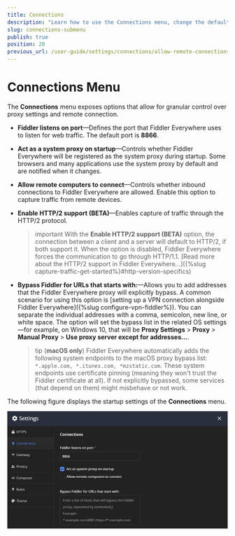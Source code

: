 ```yaml
---
title: Connections
description: "Learn how to use the Connections menu, change the default proxy port, and allow remote connections in the Fiddler Everywhere web-debugging HTTP-proxy client."
slug: connections-submenu
publish: true
position: 20
previous_url: /user-guide/settings/connections/allow-remote-connections
---
```


# Connections Menu

The **Connections** menu exposes options that allow for granular control over proxy settings and remote connection.

- **Fiddler listens on port**&mdash;Defines the port that Fiddler Everywhere uses to listen for web traffic. The default port is **8866**.

- **Act as a system proxy on startup**&mdash;Controls whether Fiddler Everywhere will be registered as the system proxy during startup. Some browsers and many applications use the system proxy by default and are notified when it changes.

- **Allow remote computers to connect**&mdash;Controls whether inbound connections to Fiddler Everywhere are allowed. Enable this option to capture traffic from remote devices.

- **Enable HTTP/2 support (BETA)**&mdash;Enables capture of traffic through the HTTP/2 protocol. 

    >important With the **Enable HTTP/2 support (BETA)** option, the connection between a client and a server will default to HTTP/2, if both support it. When the option is disabled, Fiddler Everywhere forces the communication to go through HTTP/1.1. [Read more about the HTTP/2 support in Fiddler Everywhere...]({%slug capture-traffic-get-started%}#http-version-specifics)

- **Bypass Fiddler for URLs that starts with:**&mdash;Allows you to add addresses that the Fiddler Everywhere proxy will explicitly bypass.
    A common scenario for using this option is [setting up a VPN connection alongside Fiddler Everywhere]({%slug configure-vpn-fiddler%}). You can separate the individual addresses with a comma, semicolon, new line, or white space. The option will set the bypass list in the related OS settings&mdash;for example, on Windows 10, that will be **Proxy Settings** > **Proxy** > **Manual Proxy** > **Use proxy server except for addresses...**.

    >tip (**macOS only**) Fiddler Everywhere automatically adds the following system endpoints to the macOS proxy bypass list: `*.apple.com, *.itunes.com, *mzstatic.com`. These system endpoints use certificate pinning (meaning they won't trust the Fiddler certificate at all). If not explicitly bypassed, some services (that depend on them) might misbehave or not work.

The following figure displays the startup settings of the **Connections** menu.

![Act as a system proxy on startup setting](../../images/settings/settings-connections.png)

